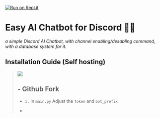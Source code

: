 [![Run on Repl.it](https://repl.it/badge/github/LeudoNeto/ai-chatbot)](https://replit.com/@LeudoNeto/ai-chatbot)

# Easy AI Chatbot for Discord 🤖💬
 
*a simple Discord AI Chatbot, with channel enabling/desabling command, with a database system for it.*

## Installation Guide (Self hosting)


><a href="url" target="_blank"><img src="https://img.shields.io/github/forks/{username}/{repo-name}.svg" target="_blank"></a>  <h2> - **Github Fork**</h2>
> 
> - ` 1. ` in `main.py` Adjust the `Token` and `bot_prefix`
> 
> - 